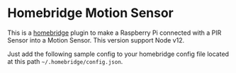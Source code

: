 # Homebridge Motion Sensor

This is a [homebridge](https://github.com/nfarina/homebridge) plugin to make a Raspberry Pi connected with a PIR Sensor into a Motion Sensor. This version support Node v12.

Just add the following sample config to your homebridge config file located at this path `~/.homebridge/config.json`.
